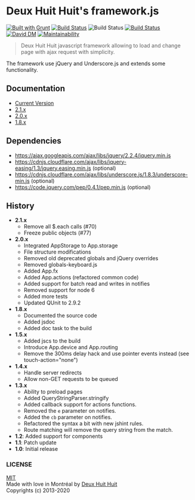 # Deux Huit Huit's framework.js

[![Built with Grunt](https://gruntjs.com/cdn/builtwith.png)](http://gruntjs.com/)
[![Build Status](https://travis-ci.com/DeuxHuitHuit/framework.js.svg)](https://travis-ci.com/DeuxHuitHuit/framework.js)
![Build Status](https://ci.appveyor.com/api/projects/status/t8sadjjdpbyl48dj?svg=true)
[![Build Status](https://github.com/DeuxHuitHuit/framework.js/workflows/CI/badge.svg)](https://github.com/DeuxHuitHuit/framework.js/actions?query=workflow%3ACI)    
[![David DM](https://david-dm.org/DeuxHuitHuit/framework.js/dev-status.svg?style=flat)](https://david-dm.org/DeuxHuitHuit/framework.js#info=devDependencies)
[![Maintainability](https://api.codeclimate.com/v1/badges/afad7fc6575f77e1f43d/maintainability)](https://codeclimate.com/github/DeuxHuitHuit/framework.js/maintainability)

> Deux Huit Huit javascript framework allowing to load and change page with ajax request with simplicity.

The framework use jQuery and Underscore.js and extends some functionality.

## Documentation

* [Current Version](https://deuxhuithuit.github.io/framework.js/framework/2.2.4/)
* [2.1.x](https://deuxhuithuit.github.io/framework.js/framework/2.1.0/)
* [2.0.x](https://deuxhuithuit.github.io/framework.js/framework/2.0.1/)
* [1.8.x](https://deuxhuithuit.github.io/framework.js/framework/1.8.0/)

## Dependencies

* https://ajax.googleapis.com/ajax/libs/jquery/2.2.4/jquery.min.js
* https://cdnjs.cloudflare.com/ajax/libs/jquery-easing/1.3/jquery.easing.min.js (optional)
* https://cdnjs.cloudflare.com/ajax/libs/underscore.js/1.8.3/underscore-min.js (optional)
* https://code.jquery.com/pep/0.4.1/pep.min.js (optional)

## History

* **2.1.x**
	* Remove all $.each calls (#70)
	* Freeze public objects (#77)
* **2.0.x**
	* Integrated AppStorage to App.storage
	* File structure modifications
	* Removed old deprecated globals and jQuery overrides
	* Removed globals-keyboard.js
	* Added App.fx
	* Added App.actions (refactored common code)
	* Added support for batch read and writes in notifies
	* Removed support for node 6
	* Added more tests
	* Updated QUnit to 2.9.2
* **1.8.x**
	* Documented the source code
	* Added jsdoc
	* Added doc task to the build
* **1.5.x**
	* Added jscs to the build
	* Introduce App.device and App.routing
	* Remove the 300ms delay hack and use pointer events instead (see touch-action="none")
* **1.4.x**
	* Handle server redirects
	* Allow non-GET requests to be queued
* **1.3.x**
	* Ability to preload pages
	* Added QueryStringParser.stringify
	* Added callback support for actions functions.
	* Removed the `e` parameter on notifies.
	* Added the `cb` parameter on notifies.
	* Refactored the syntax a bit with new jshint rules.
	* Route matching will remove the query string from the match.
* **1.2**: Added support for components
* **1.1**: Patch update
* **1.0**: Initial release

### LICENSE

[MIT](http://deuxhuithuit.mit-license.org)    
Made with love in Montréal by [Deux Huit Huit](https://deuxhuithuit.com)    
Copyrights (c) 2013-2020
